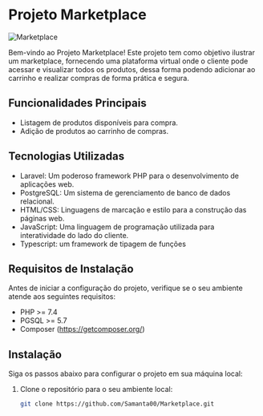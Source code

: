 # Projeto Marketplace

![Marketplace](marketplace.png)

Bem-vindo ao Projeto Marketplace! Este projeto tem como objetivo ilustrar um marketplace, fornecendo uma plataforma virtual onde o cliente pode acessar e visualizar todos os produtos, dessa forma podendo adicionar ao carrinho e realizar compras de forma prática e segura.

## Funcionalidades Principais

- Listagem de produtos disponíveis para compra.
- Adição de produtos ao carrinho de compras.


## Tecnologias Utilizadas

- Laravel: Um poderoso framework PHP para o desenvolvimento de aplicações web.
- PostgreSQL: Um sistema de gerenciamento de banco de dados relacional.
- HTML/CSS: Linguagens de marcação e estilo para a construção das páginas web.
- JavaScript: Uma linguagem de programação utilizada para interatividade do lado do cliente.
- Typescript: um framework de tipagem de funções

## Requisitos de Instalação

Antes de iniciar a configuração do projeto, verifique se o seu ambiente atende aos seguintes requisitos:

- PHP >= 7.4
- PGSQL >= 5.7
- Composer (https://getcomposer.org/)

## Instalação

Siga os passos abaixo para configurar o projeto em sua máquina local:

1. Clone o repositório para o seu ambiente local:

   ```bash
   git clone https://github.com/Samanta00/Marketplace.git
